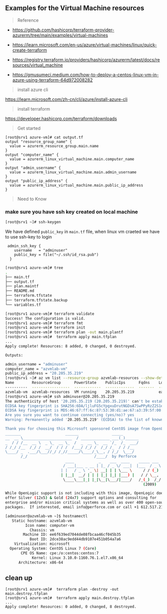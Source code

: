 
## Examples for the Virtual Machine resources

>  Reference

- https://github.com/hashicorp/terraform-provider-azurerm/tree/main/examples/virtual-machines

- https://learn.microsoft.com/en-us/azure/virtual-machines/linux/quick-create-terraform

- https://registry.terraform.io/providers/hashicorp/azurerm/latest/docs/resources/virtual_machine

- https://gmusumeci.medium.com/how-to-deploy-a-centos-linux-vm-in-azure-using-terraform-64d972008282



> install azure cli

https://learn.microsoft.com/zh-cn/cli/azure/install-azure-cli
> install terraform 

https://developer.hashicorp.com/terraform/downloads

> Get started
```hcl
[root@srv1 azure-vm]# cat output.tf
output "resource_group_name" {
  value = azurerm_resource_group.main.name
}
output "computer_name" {
  value = azurerm_linux_virtual_machine.main.computer_name
}
output "admin_username" {
  value = azurerm_linux_virtual_machine.main.admin_username
}
output "public_ip_address" {
  value = azurerm_linux_virtual_machine.main.public_ip_address
}
```

> Need to Know

### make sure you have ssh key created on local machine

```bash
[root@srv1 ~]# ssh-keygen
```
We have defined `public_key` in `main.tf` file, when linux vm craeted we have to use ssh-key to login 
```hcl
 admin_ssh_key {
    username   = "adminuser"
    public_key = file("~/.ssh/id_rsa.pub")
  }
```

```Bash
[root@srv1 azure-vm]# tree
.
├── main.tf
├── output.tf
├── plan.maintf
├── README.md
├── terraform.tfstate
├── terraform.tfstate.backup
└── variables.tf

[root@srv1 azure-vm]# terraform validate
Success! The configuration is valid.
[root@srv1 azure-vm]# terraform fmt
[root@srv1 azure-vm]# terraform init
[root@srv1 azure-vm]# terraform plan -out main.plantf
[root@srv1 azure-vm]#  terraform apply main.tfplan
...
Apply complete! Resources: 8 added, 0 changed, 0 destroyed.

Outputs:

admin_username = "adminuser"
computer_name = "azvmlab-vm"
public_ip_address = "20.205.35.219"
[root@srv1 ~]# az vm list --resource-group azvmlab-resources --show-details -o table
Name        ResourceGroup      PowerState    PublicIps      Fqdns    Location    Zones
----------  -----------------  ------------  -------------  -------  ----------  -------
azvmlab-vm  azvmlab-resources  VM running    20.205.35.219           eastasia
[root@srv1 azure-vm]# ssh adminuser@20.205.35.219
The authenticity of host '20.205.35.219 (20.205.35.219)' can't be established.
ECDSA key fingerprint is SHA256:6DA/ljluFG5cYpgxuDrutNGDsA7SwPPyRzZ2S1ewrpY.
ECDSA key fingerprint is MD5:46:67:ff:6c:87:53:30:d1:ae:67:a3:39:5f:00:bf:3b.
Are you sure you want to continue connecting (yes/no)? yes
Warning: Permanently added '20.205.35.219' (ECDSA) to the list of known hosts.

Thank you for choosing this Microsoft sponsored CentOS image from OpenLogic!
_______                    ______               _____
__  __ \______________________  / _____________ ___(_)______
_  / / /__  __ \  _ \_  __ \_  /  _  __ \_  __ `/_  /_  ___/
/ /_/ /__  /_/ /  __/  / / /  /___/ /_/ /  /_/ /_  / / /__
\____/ _  .___/\___//_/ /_//_____/\____/_\__, / /_/  \___/
       /_/                              /____/  by Perforce
                           ____           _    ___  ____    _____ ___
                          / ___|___ _ __ | |_ / _ \/ ___|  |___  / _ \
                         | |   / _ \ '_ \| __| | | \___ \     / / (_) |
                         | |__|  __/ | | | |_| |_| |___) |   / / \__, |
                          \____\___|_| |_|\__|\___/|____/   /_(_)  /_/
                                                              (2009)

While OpenLogic support is not including with this image, OpenLogic does
offer Silver (12x5) & Gold (24x7) support options and consulting for
enterprise and/or mission critical systems as well as over 400 open-source
packages.  If interested, email info@perforce.com or call +1 612.517.2100.

[adminuser@azvmlab-vm ~]$ hostnamectl
   Static hostname: azvmlab-vm
         Icon name: computer-vm
           Chassis: vm
        Machine ID: ee6f639ed7044de08fbcaa46cf045b35
           Boot ID: 2dce38ac9edd44db9107e451b054a7a6
    Virtualization: microsoft
  Operating System: CentOS Linux 7 (Core)
       CPE OS Name: cpe:/o:centos:centos:7
            Kernel: Linux 3.10.0-1160.76.1.el7.x86_64
      Architecture: x86-64

```

## clean up 
```
[root@srv1 azure-vm]#  terraform plan -destroy -out main.destroy.tfplan
[root@srv1 azure-vm]#  terraform apply main.destroy.tfplan
...
Apply complete! Resources: 0 added, 0 changed, 8 destroyed.

```
